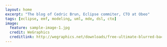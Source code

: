 ```yaml
---
layout: home
excerpt: "The blog of Cedric Brun, Eclipse commiter, CTO at Obeo"
tags: [eclipse, emf, modeling, uml, mde, dsl, cto]
image:
  feature: sample-image-1.jpg
  credit: WeGraphics
  creditlink: http://wegraphics.net/downloads/free-ultimate-blurred-background-pack/
---
```


